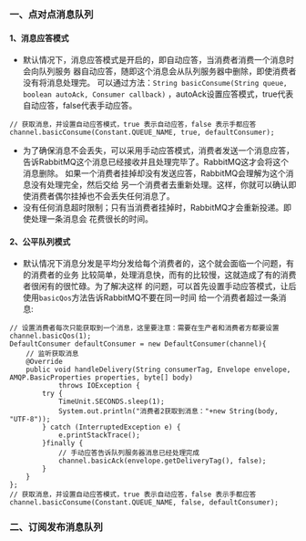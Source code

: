### 一、点对点消息队列
#### 1、消息应答模式
- 默认情况下，消息应答模式是开启的，即自动应答，当消费者消费一个消息时会向队列服务
器自动应答，随即这个消息会从队列服务器中删除，即使消费者没有将消息处理完。
可以通过方法：`String basicConsume(String queue, boolean autoAck, Consumer callback)`
，autoAck设置应答模式，true代表自动应答，false代表手动应答。
```
// 获取消息，并设置自动应答模式，true 表示自动应答，false 表示手都应答
channel.basicConsume(Constant.QUEUE_NAME, true, defaultConsumer);
```
- 为了确保消息不会丢失，可以采用手动应答模式，消费者发送一个消息应答，
告诉RabbitMQ这个消息已经接收并且处理完毕了。RabbitMQ这才会将这个消息删除。
如果一个消费者挂掉却没有发送应答，RabbitMQ会理解为这个消息没有处理完全，然后交给
另一个消费者去重新处理。这样，你就可以确认即使消费者偶尔挂掉也不会丢失任何消息了。
- 没有任何消息超时限制；只有当消费者挂掉时，RabbitMQ才会重新投递。即使处理一条消息会
花费很长的时间。

#### 2、公平队列模式
- 默认情况下消息分发是平均分发给每个消费者的，这个就会面临一个问题，有的消费者的业务
比较简单，处理消息快，而有的比较慢，这就造成了有的消费者很闲有的很忙碌。为了解决这样
的问题，可以首先设置手动应答模式，让后使用`basicQos`方法告诉RabbitMQ不要在同一时间
给一个消费者超过一条消息:
```
// 设置消费者每次只能获取到一个消息，这里要注意：需要在生产者和消费者方都要设置
channel.basicQos(1);
DefaultConsumer defaultConsumer = new DefaultConsumer(channel){
    // 监听获取消息
    @Override
    public void handleDelivery(String consumerTag, Envelope envelope, AMQP.BasicProperties properties, byte[] body)
            throws IOException {
        try {
            TimeUnit.SECONDS.sleep(1);
            System.out.println("消费者2获取到消息："+new String(body, "UTF-8"));
        } catch (InterruptedException e) {
            e.printStackTrace();
        }finally {
            // 手动应答告诉队列服务器消息已经处理完成
            channel.basicAck(envelope.getDeliveryTag(), false);
        }
    }
};
// 获取消息，并设置自动应答模式，true 表示自动应答，false 表示手都应答
channel.basicConsume(Constant.QUEUE_NAME, false, defaultConsumer);
```
### 二、订阅发布消息队列